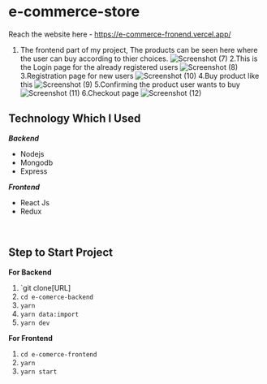 # e-commerce-store
 Reach the website here - https://e-commerce-fronend.vercel.app/
1. The frontend part of my project, The products can be seen here where the user can buy according to thier choices.
![Screenshot (7)](https://user-images.githubusercontent.com/100435430/200992424-ba4d1c9f-c0fa-498f-a6e0-ad50f619d2d4.png)
2.This is the Login page for the already registered users
![Screenshot (8)](https://user-images.githubusercontent.com/100435430/200992439-33d18812-e69f-4f60-b6e1-c9043408d5bd.png)
3.Registration page for new users
![Screenshot (10)](https://user-images.githubusercontent.com/100435430/201378049-7c4f4a30-f306-4135-8875-3f6f99dd4c27.png)
4.Buy product like this
![Screenshot (9)](https://user-images.githubusercontent.com/100435430/200992460-34e17895-1cc0-47e9-b3c7-71b190da1273.png)
5.Confirming the product user wants to buy
![Screenshot (11)](https://user-images.githubusercontent.com/100435430/201379056-77ea6c5c-cc17-467a-a830-49fca80bda58.png)
6.Checkout page 
![Screenshot (12)](https://user-images.githubusercontent.com/100435430/201379505-28485cd9-286b-4b51-8846-16de066f2001.png)




 ## Technology Which I Used
   ***Backend***
   
 - Nodejs
 - Mongodb
 - Express

 ***Frontend***
 

 - React Js
 - Redux

<br />

 ## Step to Start Project
 

 
**For Backend**
 1. `git clone[URL]
 2. `cd e-comerce-backend`
 3. `yarn`
 4. `yarn data:import`
 5. `yarn dev`

**For Frontend**

 1. `cd e-comerce-frontend`
 2. `yarn`
 3. `yarn start`


